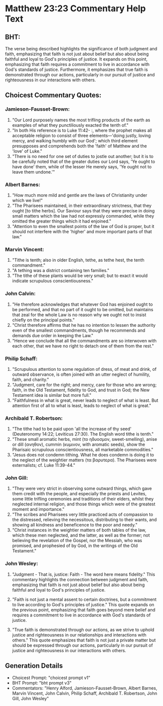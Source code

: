 # Matthew 23:23 Commentary Help Text

## BHT:
The verse being described highlights the significance of both judgment and faith, emphasizing that faith is not just about belief but also about being faithful and loyal to God's principles of justice. It expands on this point, emphasizing that faith requires a commitment to live in accordance with God's standards of justice. Furthermore, it emphasizes that true faith is demonstrated through our actions, particularly in our pursuit of justice and righteousness in our interactions with others.

## Choicest Commentary Quotes:
### Jamieson-Fausset-Brown:
1. "Our Lord purposely names the most trifling products of the earth as examples of what they punctiliously exacted the tenth of."
2. "In both His reference is to Luke 11:42- :, where the prophet makes all acceptable religion to consist of three elements—'doing justly, loving mercy, and walking humbly with our God'; which third element presupposes and comprehends both the 'faith' of Matthew and the 'love' of Luke."
3. "There is no need for one set of duties to jostle out another; but it is to be carefully noted that of the greater duties our Lord says, 'Ye ought to have done' them, while of the lesser He merely says, 'Ye ought not to leave them undone.'"

### Albert Barnes:
1. "How much more mild and gentle are the laws of Christianity under which we live!"
2. "The Pharisees maintained, in their extraordinary strictness, that they ought [to tithe herbs]. Our Saviour says that they were precise in doing small matters which the law had not expressly commanded, while they omitted the greater things which it had enjoined."
3. "Attention to even the smallest points of the law of God is proper, but it should not interfere with the 'higher' and more important parts of that law."

### Marvin Vincent:
1. "Tithe is tenth; also in older English, tethe, as tethe hest, the tenth commandment."
2. "A tething was a district containing ten families."
3. "The tithe of these plants would be very small; but to exact it would indicate scrupulous conscientiousness."

### John Calvin:
1. "He therefore acknowledges that whatever God has enjoined ought to be performed, and that no part of it ought to be omitted, but maintains that zeal for the whole Law is no reason why we ought not to insist chiefly on the principal points."
2. "Christ therefore affirms that he has no intention to lessen the authority even of the smallest commandments, though he recommends and demands due order in keeping the Law."
3. "Hence we conclude that all the commandments are so interwoven with each other, that we have no right to detach one of them from the rest."

### Philip Schaff:
1. "Scrupulous attention to some regulation of dress, of meat and drink, of outward observance, is often joined with an utter neglect of humility, faith, and charity."
2. "Judgment, care for the right; and mercy, care for those who are wrong; faith, in the Old Testament, fidelity to God, and trust in God; the New Testament idea is similar but more full."
3. "Faithfulness in what is great, never leads to neglect of what is least. But attention first of all to what is least, leads to neglect of what is great."

### Archibald T. Robertson:
1. "The tithe had to be paid upon 'all the increase of thy seed' (Deuteronomy 14:22; Leviticus 27:30). The English word tithe is tenth."
2. "These small aromatic herbs, mint (το ηδυοσμον, sweet-smelling), anise or dill (ανηθον), cummin (κυμινον, with aromatic seeds), show the Pharisaic scrupulous conscientiousness, all marketable commodities."
3. "Jesus does not condemn tithing. What he does condemn is doing it to the neglect of the weightier matters (τα βαρυτερα). The Pharisees were externalists; cf. Luke 11:39-44."

### John Gill:
1. "They were very strict in observing some outward things, which gave them credit with the people, and especially the priests and Levites, some little trifling ceremonies and traditions of their elders, whilst they neglected internal religion, and those things which were of the greatest moment and importance."
2. "The scribes and Pharisees very little practiced acts of compassion to the distressed, relieving the necessitous, distributing to their wants, and showing all kindness and beneficence to the poor and needy."
3. "Christ instances in the weightier matters of both tables of the law, which these men neglected, and the latter, as well as the former; not believing the revelation of the Gospel, nor the Messiah, who was promised, and prophesied of by God, in the writings of the Old Testament."

### John Wesley:
1. "Judgment - That is, justice: Faith - The word here means fidelity." This commentary highlights the connection between judgment and faith, emphasizing that faith is not just about belief but also about being faithful and loyal to God's principles of justice.

2. "Faith is not just a mental assent to certain doctrines, but a commitment to live according to God's principles of justice." This quote expands on the previous point, emphasizing that faith goes beyond mere belief and requires a commitment to live in accordance with God's standards of justice.

3. "True faith is demonstrated through our actions, as we strive to uphold justice and righteousness in our relationships and interactions with others." This quote emphasizes that faith is not just a private matter but should be expressed through our actions, particularly in our pursuit of justice and righteousness in our interactions with others.


## Generation Details
- Choicest Prompt: "choicest prompt v1"
- BHT Prompt: "bht prompt v3"
- Commentators: "Henry Alford, Jamieson-Fausset-Brown, Albert Barnes, Marvin Vincent, John Calvin, Philip Schaff, Archibald T. Robertson, John Gill, John Wesley"
